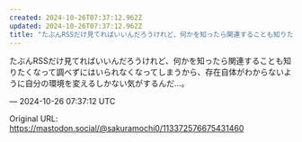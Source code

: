 ```yaml
---
created: 2024-10-26T07:37:12.962Z
updated: 2024-10-26T07:37:12.962Z
title: "たぶんRSSだけ見てればいいんだろうけれど、何かを知ったら関連することも知りたく[...]"
---
```


<p>たぶんRSSだけ見てればいいんだろうけれど、何かを知ったら関連することも知りたくなって調べずにはいられなくなってしまうから、存在自体がわからないように自分の環境を変えるしかない気がするんだ…。</p>

&mdash; 2024-10-26 07:37:12 UTC

Original URL: https://mastodon.social/@sakuramochi0/113372576675431460
